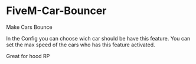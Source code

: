 # FiveM-Car-Bouncer
Make Cars Bounce



In the Config you can choose wich car should be have this feature. You can set the max speed of the cars who has this feature activated.

Great for hood RP
